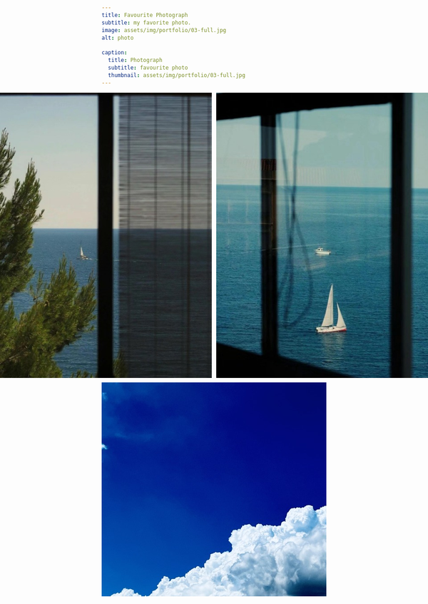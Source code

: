 ```yaml
---
title: Favourite Photograph
subtitle: my favorite photo.
image: assets/img/portfolio/03-full.jpg
alt: photo

caption:
  title: Photograph
  subtitle: favourite photo
  thumbnail: assets/img/portfolio/03-full.jpg
---
```


<div style="display: flex; justify-content: center; gap: 10px;">
  <img src="assets/img/photo/p1.jpg" alt="Phone1" title="Phone1" style="width: 532px; height: 640px;">
  <img src="assets/img/photo/p2.jpg" alt="Phone2" title="Phone2" style="width: 532px; height: 640px;">
</div>

<div style="display: flex; justify-content: center; margin-top: 10px;">
  <img src="assets/img/photo/p3.jpg" alt="Phone3" title="Phone3" style="width: 640px; height: 480px; object-fit: cover;">
</div>


